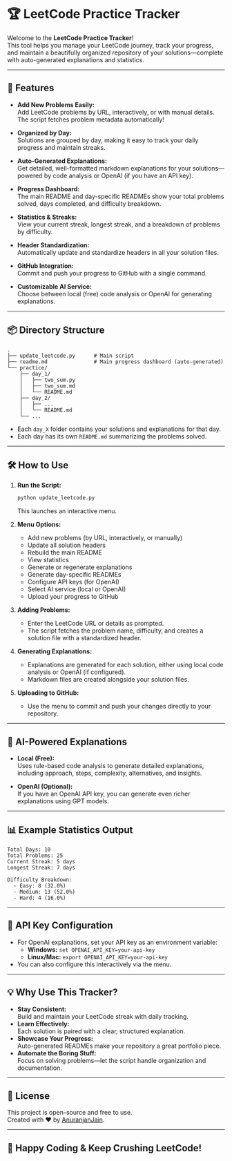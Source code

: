 
# 🏆 LeetCode Practice Tracker

Welcome to the **LeetCode Practice Tracker**!  
This tool helps you manage your LeetCode journey, track your progress, and maintain a beautifully organized repository of your solutions—complete with auto-generated explanations and statistics.

---

## 🚀 Features

- **Add New Problems Easily:**  
  Add LeetCode problems by URL, interactively, or with manual details. The script fetches problem metadata automatically!

- **Organized by Day:**  
  Solutions are grouped by day, making it easy to track your daily progress and maintain streaks.

- **Auto-Generated Explanations:**  
  Get detailed, well-formatted markdown explanations for your solutions—powered by code analysis or OpenAI (if you have an API key).

- **Progress Dashboard:**  
  The main README and day-specific READMEs show your total problems solved, days completed, and difficulty breakdown.

- **Statistics & Streaks:**  
  View your current streak, longest streak, and a breakdown of problems by difficulty.

- **Header Standardization:**  
  Automatically update and standardize headers in all your solution files.

- **GitHub Integration:**  
  Commit and push your progress to GitHub with a single command.

- **Customizable AI Service:**  
  Choose between local (free) code analysis or OpenAI for generating explanations.

---

## 📦 Directory Structure

```
.
├── update_leetcode.py      # Main script
├── readme.md               # Main progress dashboard (auto-generated)
└── practice/
    ├── day_1/
    │   ├── two_sum.py
    │   ├── two_sum.md
    │   └── README.md
    ├── day_2/
    │   ├── ...
    │   └── README.md
    └── ...
```

- Each `day_X` folder contains your solutions and explanations for that day.
- Each day has its own `README.md` summarizing the problems solved.

---

## 🛠️ How to Use

1. **Run the Script:**
   ```bash
   python update_leetcode.py
   ```
   This launches an interactive menu.

2. **Menu Options:**
   - Add new problems (by URL, interactively, or manually)
   - Update all solution headers
   - Rebuild the main README
   - View statistics
   - Generate or regenerate explanations
   - Generate day-specific READMEs
   - Configure API keys (for OpenAI)
   - Select AI service (local or OpenAI)
   - Upload your progress to GitHub

3. **Adding Problems:**
   - Enter the LeetCode URL or details as prompted.
   - The script fetches the problem name, difficulty, and creates a solution file with a standardized header.

4. **Generating Explanations:**
   - Explanations are generated for each solution, either using local code analysis or OpenAI (if configured).
   - Markdown files are created alongside your solution files.

5. **Uploading to GitHub:**
   - Use the menu to commit and push your changes directly to your repository.

---

## 🤖 AI-Powered Explanations

- **Local (Free):**  
  Uses rule-based code analysis to generate detailed explanations, including approach, steps, complexity, alternatives, and insights.

- **OpenAI (Optional):**  
  If you have an OpenAI API key, you can generate even richer explanations using GPT models.

---

## 📊 Example Statistics Output

```
Total Days: 10
Total Problems: 25
Current Streak: 5 days
Longest Streak: 7 days

Difficulty Breakdown:
  - Easy: 8 (32.0%)
  - Medium: 13 (52.0%)
  - Hard: 4 (16.0%)
```

---

## 🔑 API Key Configuration

- For OpenAI explanations, set your API key as an environment variable:
  - **Windows:** `set OPENAI_API_KEY=your-api-key`
  - **Linux/Mac:** `export OPENAI_API_KEY=your-api-key`
- You can also configure this interactively via the menu.

---

## 💡 Why Use This Tracker?

- **Stay Consistent:**  
  Build and maintain your LeetCode streak with daily tracking.
- **Learn Effectively:**  
  Each solution is paired with a clear, structured explanation.
- **Showcase Your Progress:**  
  Auto-generated READMEs make your repository a great portfolio piece.
- **Automate the Boring Stuff:**  
  Focus on solving problems—let the script handle organization and documentation.

---

## 📝 License

This project is open-source and free to use.  
Created with ❤️ by [AnuranjanJain](github.com/Anuranjanjain).

---

## 🌟 Happy Coding & Keep Crushing LeetCode!

